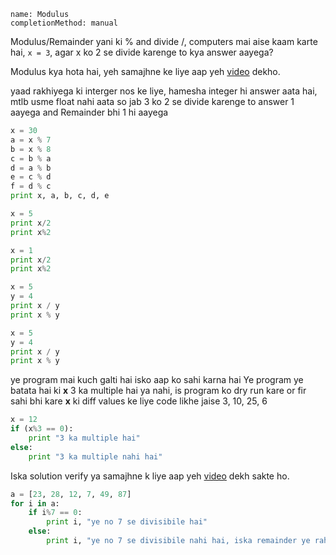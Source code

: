 ```ngMeta
name: Modulus
completionMethod: manual
```

Modulus/Remainder yani ki % and divide /, computers mai aise kaam karte hai,
`x = 3`, agar x ko 2 se divide karenge to kya answer aayega?

Modulus kya hota hai, yeh samajhne ke liye aap yeh [video](https://www.youtube.com/watch?v=0k-X9XXlp_U) dekho.

yaad rakhiyega ki interger nos ke liye, hamesha integer hi answer aata hai, mtlb usme float nahi aata
so jab 3 ko 2 se divide karenge to answer 1 aayega and Remainder bhi 1 hi aayega

<!-- TODO Aap iss video ko dekhein. -->

```python
x = 30
a = x % 7
b = x % 8
c = b % a
d = a % b
e = c % d
f = d % c
print x, a, b, c, d, e
```

```python
x = 5
print x/2
print x%2
```

```python
x = 1
print x/2
print x%2
```

```python
x = 5
y = 4
print x / y
print x % y
```


```python
x = 5
y = 4
print x / y
print x % y
```

ye program mai kuch galti hai isko aap ko sahi karna hai
Ye program ye batata hai ki **x** 3 ka multiple hai ya nahi, is program ko dry run kare or fir sahi bhi kare
**x** ki diff values ke liye code likhe jaise 3, 10, 25, 6

```python
x = 12
if (x%3 == 0):
	print "3 ka multiple hai"
else:
	print "3 ka multiple nahi hai"
```
Iska solution verify ya samajhne k liye aap yeh [video](https://www.youtube.com/watch?v=xBWa3aN7-84) dekh sakte ho.

```python
a = [23, 28, 12, 7, 49, 87]
for i in a:
	if i%7 == 0:
		print i, "ye no 7 se divisibile hai"
	else:
		print i, "ye no 7 se divisibile nahi hai, iska remainder ye raha", i%7
```

